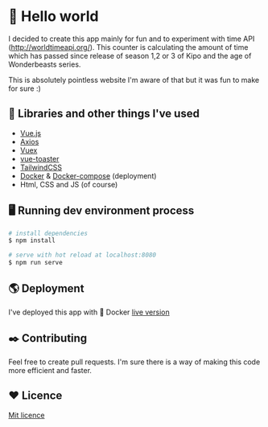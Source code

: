 # 👋 Hello world

I decided to create this app mainly for fun and to experiment with time API (http://worldtimeapi.org/). This counter is calculating the amount of time which has passed since release of season 1,2 or 3 of Kipo and the age of Wonderbeasts series.

This is absolutely pointless website I'm aware of that but it was fun to make for sure :)

## 📜 Libraries and other things I've used

- [Vue.js]
- [Axios]
- [Vuex]
- [vue-toaster]
- [TailwindCSS]
- [Docker] & [Docker-compose] (deployment)
- Html, CSS and JS (of course)

## 🖥️ Running dev environment process

```bash
# install dependencies
$ npm install

# serve with hot reload at localhost:8080
$ npm run serve

```

## 🌎 Deployment

I've deployed this app with 🐬 Docker [live version]

## ✒️ Contributing
Feel free to create pull requests. I'm sure there is a way of making this code more efficient and faster.

## ❤️ Licence
[Mit licence]

[Mit licence]: <https://https://choosealicense.com/licenses/mit/>
[live version]: <https://kipo.wilchu.net>
[TailwindCSS]: <https://https://tailwindcss.com>
[vue-toaster]: <https://github.com/MeForma/vue-toaster>
[Vuex]: <https://vuex.vuejs.org>
[Axios]: <https://github.com/axios/axios>
[Vue.js]: <https://vuejs.org>
[Docker]: <https://www.docker.com>
[Docker-compose]: <https://docs.docker.com/compose/>